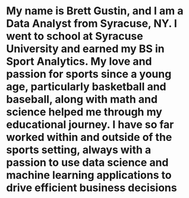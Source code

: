 # My name is Brett Gustin, and I am a Data Analyst from Syracuse, NY. I went to school at Syracuse University and earned my BS in Sport Analytics. My love and passion for sports since a young age, particularly basketball and baseball, along with math and science helped me through my educational journey. I have so far worked within and outside of the sports setting, always with a passion to use data science and machine learning applications to drive efficient business decisions

